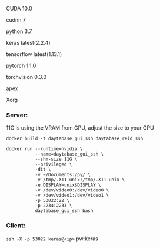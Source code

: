 CUDA	10.0

cudnn	7

python	3.7

keras latest(2.2.4)

tensorflow latest(1.13.1)

pytorch 1.1.0

torchvision 0.3.0

apex

Xorg


### Server:
11G is using the VRAM from GPU, adjust the size to your GPU

`docker build -t daytabase_gui_ssh daytabase_reid_ssh`
```
docker run --runtime=nvidia \
           --name=daytabase_gui_ssh \
           --shm-size 11G \
           --privileged \
           -dit \
           -v ~/Documents:/py/ \
           -v /tmp/.X11-unix:/tmp/.X11-unix \
           -e DISPLAY=unix$DISPLAY \
           -v /dev/video0:/dev/video0 \
           -v /dev/video1:/dev/video1 \
           -p 53022:22 \
           -p 2234:2233 \
           daytabase_gui_ssh bash
```

### Client:
`ssh -X -p 53022 keras@<ip>` pw:keras
